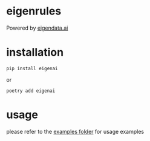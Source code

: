 # eigenrules

Powered by [eigendata.ai](https://eigendata.ai)

# installation

`pip install eigenai`

or

`poetry add eigenai`

# usage

please refer to the [examples folder](./examples/) for usage examples
